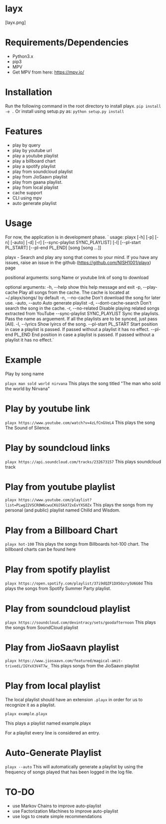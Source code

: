 # layx
[layx.png]
# Requirements/Dependencies
* Python3.x
* pip3
* MPV
* Get MPV from here: https://mpv.io/

# Installation
Run the following command in the root directory to install playx.
`pip install -e .`
Or install using setup.py as:
`python setup.py install`

# Features
* play by query
* play by youtube url
* play a youtube playlist
* play a billboard chart
* play a spotify playlist
* play from soundcloud playlist
* play from JioSaavn playlist
* play from gaana playlist.
* play from local playlist
* cache support
* CLI using mpv
* auto generate playlist

# Usage
For now, the application is in development phase.
`
usage: playx [-h] [-p] [-n] [-auto] [-d] [-r] [--sync-playlist SYNC_PLAYLIST]
             [-l] [--pl-start PL_START] [--pl-end PL_END]
             [song [song ...]]

playx - Search and play any song that comes to your mind. If you have any
issues, raise an issue in the github (https://github.com/NISH1001/playx) page

positional arguments:
  song                  Name or youtube link of song to download

optional arguments:
  -h, --help            show this help message and exit
  -p, --play-cache      Play all songs from the cache. The cache is located at
                        ~/.playx/songs/ by default
  -n, --no-cache        Don't download the song for later use.
  -auto, --auto         Auto generate playlist
  -d, --dont-cache-search
                        Don't search the song in the cache.
  -r, --no-related      Disable playing related songs extracted from YouTube
  --sync-playlist SYNC_PLAYLIST
                        Sync the playlists. Pass the name as arguement. If all
                        the playlists are to be synced, just pass [All].
  -l, --lyrics          Show lyircs of the song.
  --pl-start PL_START   Start position in case a playlist is passed. If passed
                        without a playlist it has no effect.
  --pl-end PL_END       End position in case a playlist is passed. If passed
                        without a playlist it has no effect.`
             
  
 # Example
Play by song name

`playx man sold world nirvana`
This plays the song titled "The man who sold the world by Nirvana"

# Play by youtube link

`playx https://www.youtube.com/watch?v=4zLfCnGVeL4`
This plays the song The Sound of Silence.

# Play by soundcloud links

`playx https://api.soundcloud.com/tracks/232673157`
This plays soundcloud track

# Play from youtube playlist

`playx https://www.youtube.com/playlist?list=PLwg22VSCR0W6cwuCKUJSkX72xEvYXS0Zx`
This plays the songs from my personal (and public) playlist named Chilld and Wisdom.

# Play from a Billboard Chart

`playx hot-100`
This plays the songs from Billboards hot-100 chart. The billboard charts can be found here

# Play from spotify playlist

`playx https://open.spotify.com/playlist/37i9dQZF1DX5Ozry5U6G0d`
This plays the songs from Spotify Summer Party playlist.

# Play from soundcloud playlist

`playx https://soundcloud.com/devintracy/sets/goodafternoon`
This plays the songs from SoundCloud playlist

# Play from JioSaavn playlist

`playx https://www.jiosaavn.com/featured/magical-amit-trivedi/IGYxX3V4T7w_`
This plays songs from the JioSaavn playlist

# Play from local playlist

The local playlist should have an extension `.playx` in order for us to recognize it as a playlist.

`playx example.playx`


This plays a playlist named example.playx

For a playlist every line is considered an entry.

# Auto-Generate Playlist
`playx --auto`
This will automatically generate a playlist by using the frequency of songs played that has been logged in the log file.


# TO-DO
* use Markov Chains to improve auto-playlist
* use Factorization Machines to improve auto-playlist
* use logs to create simple recommendations
